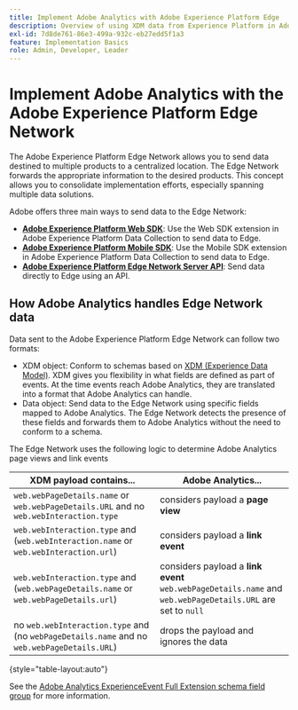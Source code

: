 ```yaml
---
title: Implement Adobe Analytics with Adobe Experience Platform Edge
description: Overview of using XDM data from Experience Platform in Adobe Analytics
exl-id: 7d8de761-86e3-499a-932c-eb27edd5f1a3
feature: Implementation Basics
role: Admin, Developer, Leader
---
```

# Implement Adobe Analytics with the Adobe Experience Platform Edge Network

The Adobe Experience Platform Edge Network allows you to send data destined to multiple products to a centralized location. The Edge Network forwards the appropriate information to the desired products. This concept allows you to consolidate implementation efforts, especially spanning multiple data solutions.

Adobe offers three main ways to send data to the Edge Network:

* **[Adobe Experience Platform Web SDK](web-sdk/overview.md)**: Use the Web SDK extension in Adobe Experience Platform Data Collection to send data to Edge.
* **[Adobe Experience Platform Mobile SDK](mobile-sdk/overview.md)**: Use the Mobile SDK extension in Adobe Experience Platform Data Collection to send data to Edge.
* **[Adobe Experience Platform Edge Network Server API](server-api/overview.md)**: Send data directly to Edge using an API.



## How Adobe Analytics handles Edge Network data

Data sent to the Adobe Experience Platform Edge Network can follow two formats:

* XDM object: Conform to schemas based on [XDM (Experience Data Model)](https://experienceleague.adobe.com/docs/experience-platform/xdm/home.html). XDM gives you flexibility in what fields are defined as part of events. At the time events reach Adobe Analytics, they are translated into a format that Adobe Analytics can handle.
* Data object: Send data to the Edge Network using specific fields mapped to Adobe Analytics. The Edge Network detects the presence of these fields and forwards them to Adobe Analytics without the need to conform to a schema.


The Edge Network uses the following logic to determine Adobe Analytics page views and link events

| XDM payload contains... | Adobe Analytics... |
|---|---|
| `web.webPageDetails.name` or `web.webPageDetails.URL` and no `web.webInteraction.type` | considers payload a **page view** |
| `web.webInteraction.type` and (`web.webInteraction.name` or `web.webInteraction.url`) | considers payload a **link event** |
| `web.webInteraction.type` and (`web.webPageDetails.name` or `web.webPageDetails.url`) | considers payload a **link event** <br/>`web.webPageDetails.name` and `web.webPageDetails.URL` are set to `null` |
| no `web.webInteraction.type` and (no `webPageDetails.name` and no `web.webPageDetails.URL`) | drops the payload and ignores the data |

{style="table-layout:auto"}

See the [Adobe Analytics ExperienceEvent Full Extension schema field group](https://experienceleague.adobe.com/docs/experience-platform/xdm/field-groups/event/analytics-full-extension.html) for more information.
